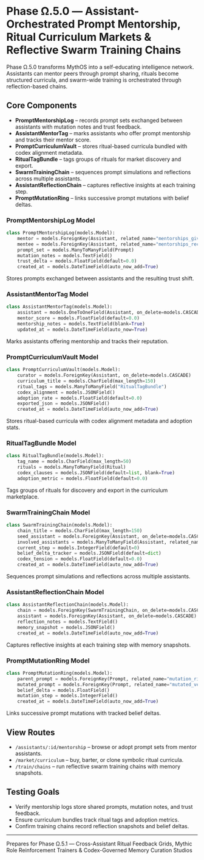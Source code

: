 # Phase Ω.5.0 — Assistant-Orchestrated Prompt Mentorship, Ritual Curriculum Markets & Reflective Swarm Training Chains

Phase Ω.5.0 transforms MythOS into a self-educating intelligence network. Assistants can mentor peers through prompt sharing, rituals become structured curricula, and swarm-wide training is orchestrated through reflection-based chains.

## Core Components
- **PromptMentorshipLog** – records prompt sets exchanged between assistants with mutation notes and trust feedback.
- **AssistantMentorTag** – marks assistants who offer prompt mentorship and tracks their mentor score.
- **PromptCurriculumVault** – stores ritual-based curricula bundled with codex alignment metadata.
- **RitualTagBundle** – tags groups of rituals for market discovery and export.
- **SwarmTrainingChain** – sequences prompt simulations and reflections across multiple assistants.
- **AssistantReflectionChain** – captures reflective insights at each training step.
- **PromptMutationRing** – links successive prompt mutations with belief deltas.

### PromptMentorshipLog Model
```python
class PromptMentorshipLog(models.Model):
    mentor = models.ForeignKey(Assistant, related_name="mentorships_given", on_delete=models.CASCADE)
    mentee = models.ForeignKey(Assistant, related_name="mentorships_received", on_delete=models.CASCADE)
    prompt_set = models.ManyToManyField(Prompt)
    mutation_notes = models.TextField()
    trust_delta = models.FloatField(default=0.0)
    created_at = models.DateTimeField(auto_now_add=True)
```
Stores prompts exchanged between assistants and the resulting trust shift.

### AssistantMentorTag Model
```python
class AssistantMentorTag(models.Model):
    assistant = models.OneToOneField(Assistant, on_delete=models.CASCADE)
    mentor_score = models.FloatField(default=0.0)
    mentorship_notes = models.TextField(blank=True)
    updated_at = models.DateTimeField(auto_now=True)
```
Marks assistants offering mentorship and tracks their reputation.

### PromptCurriculumVault Model
```python
class PromptCurriculumVault(models.Model):
    curator = models.ForeignKey(Assistant, on_delete=models.CASCADE)
    curriculum_title = models.CharField(max_length=150)
    ritual_tags = models.ManyToManyField("RitualTagBundle")
    codex_alignment = models.JSONField()
    adoption_rate = models.FloatField(default=0.0)
    exported_json = models.JSONField()
    created_at = models.DateTimeField(auto_now_add=True)
```
Stores ritual-based curricula with codex alignment metadata and adoption stats.

### RitualTagBundle Model
```python
class RitualTagBundle(models.Model):
    tag_name = models.CharField(max_length=50)
    rituals = models.ManyToManyField(Ritual)
    codex_clauses = models.JSONField(default=list, blank=True)
    adoption_metric = models.FloatField(default=0.0)
```
Tags groups of rituals for discovery and export in the curriculum marketplace.

### SwarmTrainingChain Model
```python
class SwarmTrainingChain(models.Model):
    chain_title = models.CharField(max_length=150)
    seed_assistant = models.ForeignKey(Assistant, on_delete=models.CASCADE)
    involved_assistants = models.ManyToManyField(Assistant, related_name="training_chains")
    current_step = models.IntegerField(default=0)
    belief_delta_tracker = models.JSONField(default=dict)
    codex_tension = models.FloatField(default=0.0)
    created_at = models.DateTimeField(auto_now_add=True)
```
Sequences prompt simulations and reflections across multiple assistants.

### AssistantReflectionChain Model
```python
class AssistantReflectionChain(models.Model):
    chain = models.ForeignKey(SwarmTrainingChain, on_delete=models.CASCADE)
    assistant = models.ForeignKey(Assistant, on_delete=models.CASCADE)
    reflection_notes = models.TextField()
    memory_snapshot = models.JSONField()
    created_at = models.DateTimeField(auto_now_add=True)
```
Captures reflective insights at each training step with memory snapshots.

### PromptMutationRing Model
```python
class PromptMutationRing(models.Model):
    parent_prompt = models.ForeignKey(Prompt, related_name="mutation_rings", on_delete=models.CASCADE)
    mutated_prompt = models.ForeignKey(Prompt, related_name="mutated_versions", on_delete=models.CASCADE)
    belief_delta = models.FloatField()
    mutation_step = models.IntegerField()
    created_at = models.DateTimeField(auto_now_add=True)
```
Links successive prompt mutations with tracked belief deltas.

## View Routes
- `/assistants/:id/mentorship` – browse or adopt prompt sets from mentor assistants.
- `/market/curriculum` – buy, barter, or clone symbolic ritual curricula.
- `/train/chains` – run reflective swarm training chains with memory snapshots.

## Testing Goals
- Verify mentorship logs store shared prompts, mutation notes, and trust feedback.
- Ensure curriculum bundles track ritual tags and adoption metrics.
- Confirm training chains record reflection snapshots and belief deltas.

---
Prepares for Phase Ω.5.1 — Cross-Assistant Ritual Feedback Grids, Mythic Role Reinforcement Trainers & Codex-Governed Memory Curation Studios
